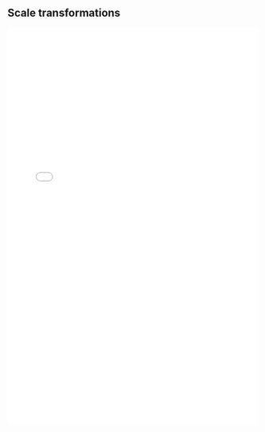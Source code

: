 ## Scale transformations

<iframe width="100%" height="800" src="//jsfiddle.net/Zeffirsky/hur51qyp/embedded/result,js/" allowfullscreen="allowfullscreen" allowpaymentrequest frameborder="0"></iframe>
